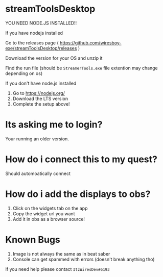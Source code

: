 # streamToolsDesktop

YOU NEED NODE.JS INSTALLED!!

If you have nodejs installed

Go to the releases page ( https://github.com/wiresboy-exe/streamToolsDesktop/releases )

Download the version for your OS and unzip it

Find the run file (should be `StreamerTools.exe` file extention may change depending on os)

If you don't have node.js installed

1. Go to <a href="https://nodejs.org/">https://nodejs.org/</a>
2. Download the LTS version
3. Complete the setup above!

# Its asking me to login?
Your running an older version.

# How do i connect this to my quest?
Should automoatically connect

# How do i add the displays to obs?

1. Click on the widgets tab on the app
2. Copy the widget url you want
3. Add it in obs as a browser source!

# Known Bugs
1. Image is not always the same as in beat saber
2. Console can get spammed with errors (doesn't break anything tho)

If you need help please contact `ItzWiresDev#6193`
